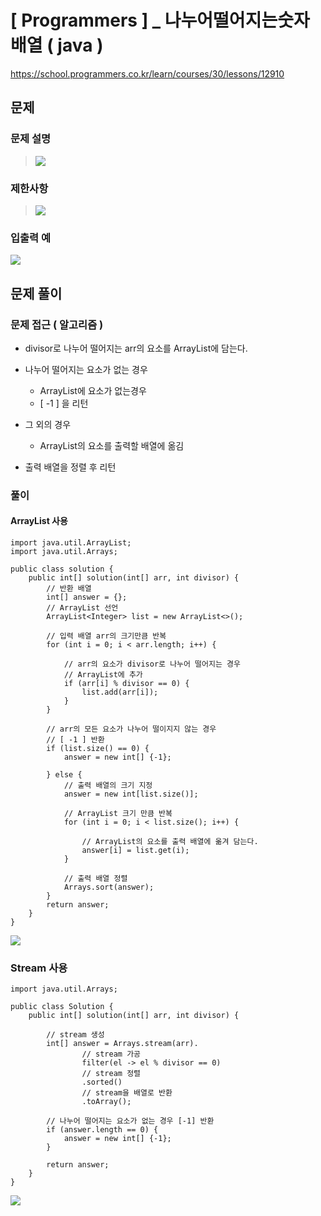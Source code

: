 # [ Programmers ] _ 나누어떨어지는숫자배열 ( java )
https://school.programmers.co.kr/learn/courses/30/lessons/12910
## 문제 
### 문제 설명
>![](https://i.imgur.com/5F9nmLK.png)
>


### 제한사항
> 
> ![](https://i.imgur.com/BmroCHp.png)
>



### 입출력 예
![](https://i.imgur.com/gDUQAlj.png)







## 문제 풀이
### 문제 접근 ( 알고리즘 )
- divisor로 나누어 떨어지는 arr의 요소를 ArrayList에 담는다.

- 나누어 떨어지는 요소가 없는 경우
	- ArrayList에 요소가 없는경우
	- [ -1 ] 을 리턴

- 그 외의 경우
	- ArrayList의 요소를 출력할 배열에 옮김

- 출력 배열을 정렬 후 리턴


### 풀이
#### ArrayList 사용
```
import java.util.ArrayList;  
import java.util.Arrays;  
  
public class solution {  
    public int[] solution(int[] arr, int divisor) {  
        // 반환 배열  
        int[] answer = {};  
        // ArrayList 선언  
        ArrayList<Integer> list = new ArrayList<>();  
  
        // 입력 배열 arr의 크기만큼 반복  
        for (int i = 0; i < arr.length; i++) {  
  
            // arr의 요소가 divisor로 나누어 떨어지는 경우  
            // ArrayList에 추가  
            if (arr[i] % divisor == 0) {  
                list.add(arr[i]);  
            }  
        }  
  
        // arr의 모든 요소가 나누어 떨이지지 않는 경우  
        // [ -1 ] 반환  
        if (list.size() == 0) {  
            answer = new int[] {-1};  
  
        } else {  
            // 출력 배열의 크기 지정  
            answer = new int[list.size()];  
  
            // ArrayList 크기 만큼 반복  
            for (int i = 0; i < list.size(); i++) {  
  
                // ArrayList의 요소를 출력 배열에 옮겨 담는다.  
                answer[i] = list.get(i);  
            }  
  
            // 출력 배열 정렬  
            Arrays.sort(answer);  
        }  
        return answer;  
    }  
}
```

![](https://i.imgur.com/oCdSEWl.png)

### Stream 사용
```
import java.util.Arrays;  
  
public class Solution {  
    public int[] solution(int[] arr, int divisor) {  
    
        // stream 생성  
        int[] answer = Arrays.stream(arr).  
                // stream 가공  
                filter(el -> el % divisor == 0)  
                // stream 정렬  
                .sorted()  
                // stream을 배열로 반환  
                .toArray();  
		
		// 나누어 떨어지는 요소가 없는 경우 [-1] 반환
        if (answer.length == 0) {  
            answer = new int[] {-1};  
        }  
  
        return answer;  
    }  
}
```

![](https://i.imgur.com/8M0BgCh.png)
